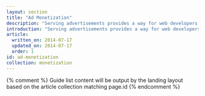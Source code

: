 ```yaml
---
layout: section
title: "Ad Monetization"
description: "Serving advertisements provides a way for web developers to make their content and site free while still earning money. Learn how ads work and how to serve responsive ads on your site."
introduction: "Serving advertisements provides a way for web developers to make their content and site free while still earning money. Learn how ads work and how to serve responsive ads on your site."
article:
  written_on: 2014-07-17
  updated_on: 2014-07-17
  order: 1
id: ad-monetization
collection: monetization
---
```


{% comment %}
Guide list content will be output by the landing layout based on the article collection matching page.id
{% endcomment %}
